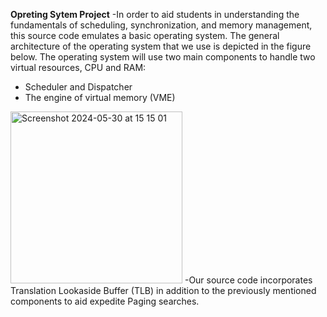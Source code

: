 **Opreting Sytem Project**
-In order to aid students in understanding the fundamentals of scheduling, synchronization, and memory management, this source code emulates a basic operating system. The general architecture of the operating system that we use is depicted in the figure below. The operating system will use two main components to handle two virtual resources, CPU and RAM:
- Scheduler and Dispatcher
- The engine of virtual memory (VME)
<img width="275" alt="Screenshot 2024-05-30 at 15 15 01" src="https://github.com/nhattribk22/Operating-System/assets/115467395/95bcf181-fdb6-4fd1-b207-48a066f9020a">
-Our source code incorporates Translation Lookaside Buffer (TLB) in addition to the previously mentioned components to aid expedite Paging searches.
